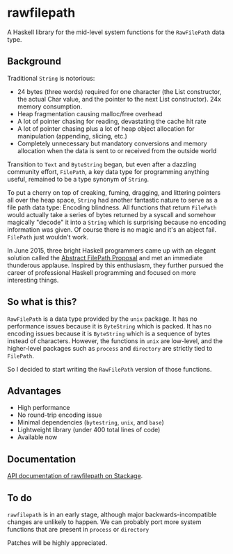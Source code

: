 # rawfilepath

A Haskell library for the mid-level system functions for the `RawFilePath` data type.

## Background

Traditional `String` is notorious:

- 24 bytes (three words) required for one character (the List constructor, the actual Char value, and the pointer to the next List constructor). 24x memory consumption.
- Heap fragmentation causing malloc/free overhead
- A lot of pointer chasing for reading, devastating the cache hit rate
- A lot of pointer chasing plus a lot of heap object allocation for manipulation (appending, slicing, etc.)
- Completely unnecessary but mandatory conversions and memory allocation when the data is sent to or received from the outside world

Transition to `Text` and `ByteString` began, but even after a dazzling community effort, `FilePath`, a key data type for programming anything useful, remained to be a type synonym of `String`.

To put a cherry on top of creaking, fuming, dragging, and littering pointers all over the heap space, `String` had another fantastic nature to serve as a file path data type: Encoding blindness. All functions that return `FilePath` would actually take a series of bytes returned by a syscall and somehow magically "decode" it into a `String` which is surprising because no encoding information was given. Of course there is no magic and it's an abject fail. `FilePath` just wouldn't work.

In June 2015, three bright Haskell programmers came up with an elegant solution called the [Abstract FilePath Proposal] and met an immediate thunderous applause. Inspired by this enthusiasm, they further pursued the career of professional Haskell programming and focused on more interesting things.

## So what is this?

`RawFilePath` is a data type provided by the `unix` package. It has no performance issues because it is `ByteString` which is packed. It has no encoding issues because it is `ByteString` which is a sequence of bytes instead of characters. However, the functions in `unix` are low-level, and the higher-level packages such as `process` and `directory` are strictly tied to `FilePath`.

So I decided to start writing the `RawFilePath` version of those functions.

## Advantages

- High performance
- No round-trip encoding issue
- Minimal dependencies (`bytestring`, `unix`, and `base`)
- Lightweight library (under 400 total lines of code)
- Available now

## Documentation

[API documentation of rawfilepath on Stackage](https://www.stackage.org/package/rawfilepath).

## To do

`rawfilepath` is in an early stage, although major backwards-incompatible changes are unlikely to happen. We can probably port more system functions that are present in `process` or `directory`

Patches will be highly appreciated.

[Abstract FilePath Proposal]: https://ghc.haskell.org/trac/ghc/wiki/Proposal/AbstractFilePath
